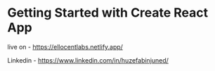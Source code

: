 # Getting Started with Create React App


live on -
https://ellocentlabs.netlify.app/

Linkedin -
https://www.linkedin.com/in/huzefabinjuned/
